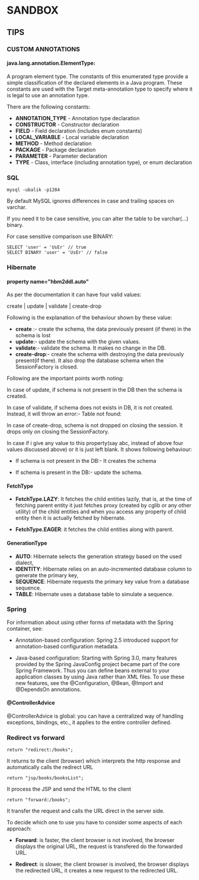 # SANDBOX

## TIPS
### CUSTOM ANNOTATIONS
#### java.lang.annotation.ElementType:

A program element type. The constants of this enumerated type provide a simple classification of the declared elements in a Java program. These constants are used with the Target meta-annotation type to specify where it is legal to use an annotation type.

There are the following constants:

- **ANNOTATION_TYPE** - Annotation type declaration
- **CONSTRUCTOR** - Constructor declaration
- **FIELD** - Field declaration (includes enum constants)
- **LOCAL_VARIABLE** - Local variable declaration
- **METHOD** - Method declaration
- **PACKAGE** - Package declaration
- **PARAMETER** - Parameter declaration
- **TYPE** - Class, interface (including annotation type), or enum declaration

### SQL
`mysql -ubalik -p1204`

By default MySQL ignores differences in case and trailing spaces on varchar.

If you need it to be case sensitive, you can alter the table to be varchar(...) binary.

For case sensitive comparison use BINARY:
```$xslt
SELECT 'user' = 'UsEr' // true
SELECT BINARY 'user' = 'UsEr' // false
```


### Hibernate
####  property name="hbm2ddl.auto"
As per the documentation it can have four valid values:

create | update | validate | create-drop

Following is the explanation of the behaviour shown by these value:

- **create** :- create the schema, the data previously present (if there) in the schema is lost
- **update**:- update the schema with the given values.
- **validate**:- validate the schema. It makes no change in the DB.
- **create-drop**:- create the schema with destroying the data previously present(if there). It also drop the database schema when the SessionFactory is closed.

Following are the important points worth noting:

In case of update, if schema is not present in the DB then the schema is created.

In case of validate, if schema does not exists in DB, it is not created. Instead, it will throw an error:- Table not found:<table name>

In case of create-drop, schema is not dropped on closing the session. It drops only on closing the SessionFactory.

In case if i give any value to this property(say abc, instead of above four values discussed above) or it is just left blank. It shows following behaviour:

- If schema is not present in the DB:- It creates the schema

- If schema is present in the DB:- update the schema.


#### FetchType
- **FetchType.LAZY**: It fetches the child entities lazily, that is, at the time of fetching parent entity it just fetches proxy (created by cglib or any other utility) of the child entities and when you access any property of child entity then it is actually fetched by hibernate.

- **FetchType.EAGER**: it fetches the child entities along with parent.
#### GenerationType
- **AUTO**: Hibernate selects the generation strategy based on the used dialect,
- **IDENTITY**: Hibernate relies on an auto-incremented database column to generate the primary key,
- **SEQUENCE**: Hibernate requests the primary key value from a database sequence.
- **TABLE**: Hibernate uses a database table to simulate a sequence.


### Spring
For information about using other forms of metadata with the Spring container, see:

- Annotation-based configuration: Spring 2.5 introduced support for annotation-based configuration metadata.

- Java-based configuration: Starting with Spring 3.0, many features provided by the Spring JavaConfig project became part of the core Spring Framework.
 Thus you can define beans external to your application classes by using Java rather than XML files. To use these new features, see the @Configuration, @Bean, @Import and @DependsOn annotations.
 
#### @ControllerAdvice 
@ControllerAdvice is global: you can have a centralized way of handling exceptions, bindings, etc., it applies to the entire controller defined. 
 
### Redirect vs forward
```return "redirect:/books";```

It returns to the client (browser) which interprets the http response and automatically calls the redirect URL

```return "jsp/books/booksList";```

It process the JSP and send the HTML to the client

```return "forward:/books";```

It transfer the request and calls the URL direct in the server side.



To decide which one to use you have to consider some aspects of each approach:

- **Forward**: is faster, the client browser is not involved, the browser displays the original URL, the request is transfered do the forwarded URL.

- **Redirect**: is slower, the client browser is involved, the browser displays the redirected URL, it creates a new request to the redirected URL.